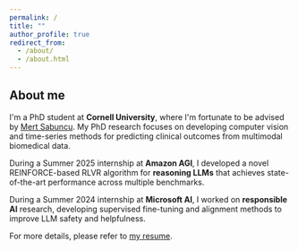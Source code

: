 ```yaml
---
permalink: /
title: ""
author_profile: true
redirect_from: 
  - /about/
  - /about.html
---
```

## About me
I'm a PhD student at **Cornell University**, where I'm fortunate to be advised by [Mert Sabuncu](https://sabuncu.engineering.cornell.edu/people/).  My PhD research focuses on developing computer vision and time-series methods for predicting clinical outcomes from multimodal biomedical data.

During a Summer 2025 internship at **Amazon AGI**, I developed a novel REINFORCE-based RLVR algorithm for **reasoning LLMs** that achieves state-of-the-art performance across multiple benchmarks.

During a Summer 2024 internship at **Microsoft AI**, I worked on **responsible AI** research, developing supervised fine-tuning and alignment methods to improve LLM safety and helpfulness.

For more details, please refer to [my resume](https://batuhankmkaraman.github.io/files/resume_batuhan_git.pdf).
